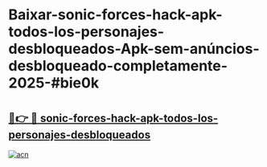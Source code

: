# Baixar-sonic-forces-hack-apk-todos-los-personajes-desbloqueados-Apk-sem-anúncios-desbloqueado-completamente-2025-#bie0k

# <h2><a href="https://ainizakaria.my?title=sonic-forces-hack-apk-todos-los-personajes-desbloqueados&ref=24M">🔗👉 🔴 sonic-forces-hack-apk-todos-los-personajes-desbloqueados</a></h2>

[![acn](https://github.com/user-attachments/assets/0f9c940e-d8b0-45ae-aac7-cd30a18b3e1c)](https://ainizakaria.my?title=sonic-forces-hack-apk-todos-los-personajes-desbloqueados&ref=24M)

